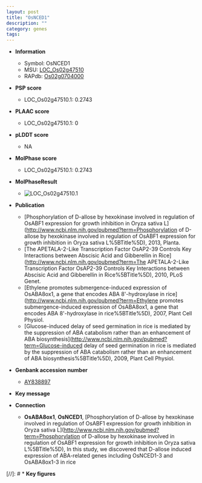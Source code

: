 ```yaml
---
layout: post
title: "OsNCED1"
description: ""
category: genes
tags: 
---
```


* **Information**  
    + Symbol: OsNCED1  
    + MSU: [LOC_Os02g47510](http://rice.plantbiology.msu.edu/cgi-bin/ORF_infopage.cgi?orf=LOC_Os02g47510)  
    + RAPdb: [Os02g0704000](http://rapdb.dna.affrc.go.jp/viewer/gbrowse_details/irgsp1?name=Os02g0704000)  

* **PSP score**  
    + LOC_Os02g47510.1: 0.2743 

* **PLAAC score**  
    + LOC_Os02g47510.1: 0 

* **pLDDT score**
    + NA


* **MolPhase score**
    + LOC_Os02g47510.1: 0.2743

* **MolPhaseResult**
    + ![LOC_Os02g47510.1](https://ricepsp.github.io/pictures/LOC_Os02g/LOC_Os02g47510.1.png)

* **Publication**  
    + [Phosphorylation of D-allose by hexokinase involved in regulation of OsABF1 expression for growth inhibition in Oryza sativa L](http://www.ncbi.nlm.nih.gov/pubmed?term=Phosphorylation of D-allose by hexokinase involved in regulation of OsABF1 expression for growth inhibition in Oryza sativa L%5BTitle%5D), 2013, Planta.
    + [The APETALA-2-Like Transcription Factor OsAP2-39 Controls Key Interactions between Abscisic Acid and Gibberellin in Rice](http://www.ncbi.nlm.nih.gov/pubmed?term=The APETALA-2-Like Transcription Factor OsAP2-39 Controls Key Interactions between Abscisic Acid and Gibberellin in Rice%5BTitle%5D), 2010, PLoS Genet.
    + [Ethylene promotes submergence-induced expression of OsABA8ox1, a gene that encodes ABA 8'-hydroxylase in rice](http://www.ncbi.nlm.nih.gov/pubmed?term=Ethylene promotes submergence-induced expression of OsABA8ox1, a gene that encodes ABA 8'-hydroxylase in rice%5BTitle%5D), 2007, Plant Cell Physiol.
    + [Glucose-induced delay of seed germination in rice is mediated by the suppression of ABA catabolism rather than an enhancement of ABA biosynthesis](http://www.ncbi.nlm.nih.gov/pubmed?term=Glucose-induced delay of seed germination in rice is mediated by the suppression of ABA catabolism rather than an enhancement of ABA biosynthesis%5BTitle%5D), 2009, Plant Cell Physiol.

* **Genbank accession number**  
    + [AY838897](http://www.ncbi.nlm.nih.gov/nuccore/AY838897)

* **Key message**  

* **Connection**  
    + __OsABA8ox1__, __OsNCED1__, [Phosphorylation of D-allose by hexokinase involved in regulation of OsABF1 expression for growth inhibition in Oryza sativa L](http://www.ncbi.nlm.nih.gov/pubmed?term=Phosphorylation of D-allose by hexokinase involved in regulation of OsABF1 expression for growth inhibition in Oryza sativa L%5BTitle%5D), In this study, we discovered that D-allose induced expression of ABA-related genes including OsNCED1-3 and OsABA8ox1-3 in rice

[//]: # * **Key figures**  


